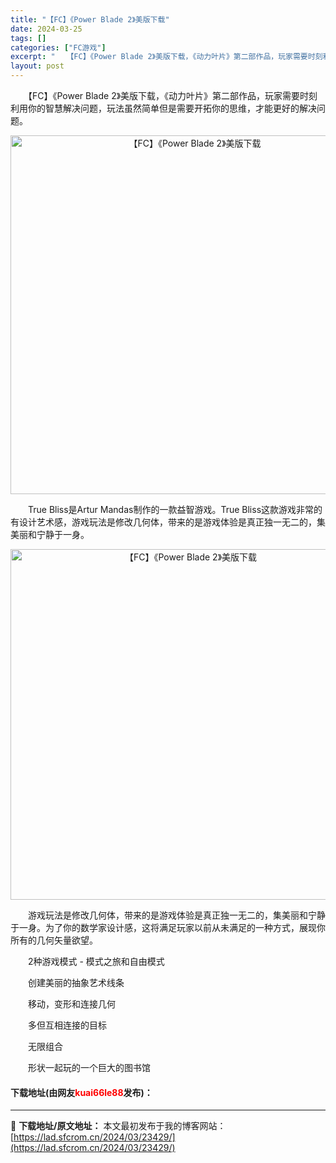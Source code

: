 ```yaml
---
title: "【FC】《Power Blade 2》美版下载"
date: 2024-03-25
tags: []
categories: ["FC游戏"]
excerpt: "　　【FC】《Power Blade 2》美版下载，《动力叶片》第二部作品，玩家需要时刻利用你的智慧解决问题，玩法虽然简单但是需要开拓你的思维，才能更好的解决问题。 　　True Bliss是Artur Mandas制作的一款益智游戏。True Bliss这款游戏非常的有设计艺术感，游戏玩法是修改几&hellip;"
layout: post
---
```


 <p>　　【FC】《Power Blade 2》美版下载，《动力叶片》第二部作品，玩家需要时刻利用你的智慧解决问题，玩法虽然简单但是需要开拓你的思维，才能更好的解决问题。</p> <p align="center"><img align="" border="0" src="https://lad.sfcrom.cn/wp-content/uploads/2024/03/20240325_660197e77315a.png" width="574" alt="【FC】《Power Blade 2》美版下载" /></p> <p>　　True Bliss是Artur Mandas制作的一款益智游戏。True Bliss这款游戏非常的有设计艺术感，游戏玩法是修改几何体，带来的是游戏体验是真正独一无二的，集美丽和宁静于一身。</p> <p align="center"><img align="" border="0" src="https://lad.sfcrom.cn/wp-content/uploads/2024/03/20240325_660197e80a25b.png" width="561" alt="【FC】《Power Blade 2》美版下载" /></p> <p>　　游戏玩法是修改几何体，带来的是游戏体验是真正独一无二的，集美丽和宁静于一身。为了你的数学家设计感，这将满足玩家以前从未满足的一种方式，展现你所有的几何矢量欲望。</p> <p>　　2种游戏模式 - 模式之旅和自由模式</p> <p>　　创建美丽的抽象艺术线条</p> <p>　　移动，变形和连接几何</p> <p>　　多但互相连接的目标</p> <p>　　无限组合</p> <p>　　形状一起玩的一个巨大的图书馆</p> <p><h4>下载地址(由网友<font color="red">kuai66le88</font>发布)：</h4></p> 

---
📖 **下载地址/原文地址：** 本文最初发布于我的博客网站：[https://lad.sfcrom.cn/2024/03/23429/](https://lad.sfcrom.cn/2024/03/23429/)
